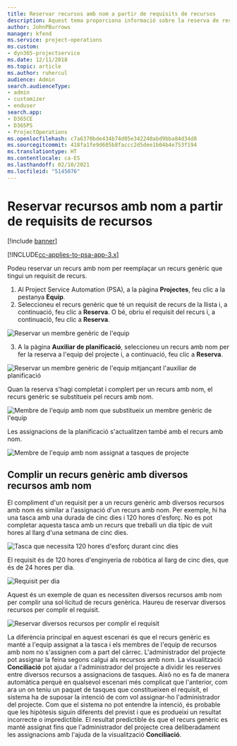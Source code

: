 ```yaml
---
title: Reservar recursos amb nom a partir de requisits de recursos
description: Aquest tema proporciona informació sobre la reserva de recursos amb nom per a un requisit de recurs genèric.
author: JohnPBurrows
manager: kfend
ms.service: project-operations
ms.custom:
- dyn365-projectservice
ms.date: 12/11/2018
ms.topic: article
ms.author: ruhercul
audience: Admin
search.audienceType:
- admin
- customizer
- enduser
search.app:
- D365CE
- D365PS
- ProjectOperations
ms.openlocfilehash: c7a6370bde434b74d05e342240abd9bba84d34d8
ms.sourcegitcommit: 418fa1fe9d605b8faccc2d5dee1b04b4e753f194
ms.translationtype: HT
ms.contentlocale: ca-ES
ms.lasthandoff: 02/10/2021
ms.locfileid: "5145076"
---
```

# <a name="book-named-resources-from-resource-requirements"></a>Reservar recursos amb nom a partir de requisits de recursos

[!include [banner](../includes/psa-now-project-operations.md)]

[!INCLUDE[cc-applies-to-psa-app-3.x](../includes/cc-applies-to-psa-app-3x.md)]

Podeu reservar un recurs amb nom per reemplaçar un recurs genèric que tingui un requisit de recurs.

1. Al Project Service Automation (PSA), a la pàgina **Projectes**, feu clic a la pestanya **Equip**.
2. Seleccioneu el recurs genèric que té un requisit de recurs de la llista i, a continuació, feu clic a **Reserva**. O bé, obriu el requisit del recurs i, a continuació, feu clic a **Reserva**.


![Reservar un membre genèric de l'equip](media/RM-how-to-14.png)


3. A la pàgina **Auxiliar de planificació**, seleccioneu un recurs amb nom per fer la reserva a l'equip del projecte i, a continuació, feu clic a **Reserva**.

![Reservar un membre genèric de l'equip mitjançant l'auxiliar de planificació](media/RM-how-to-15.png)

Quan la reserva s'hagi completat i complert per un recurs amb nom, el recurs genèric se substitueix pel recurs amb nom.

![Membre de l'equip amb nom que substitueix un membre genèric de l'equip](media/RM-how-to-16.png)

Les assignacions de la planificació s'actualitzen també amb el recurs amb nom.

![Membre de l'equip amb nom assignat a tasques de projecte](media/RM-how-to-17.png)

## <a name="fulfill-a-generic-resource-with-multiple-named-resources"></a>Complir un recurs genèric amb diversos recursos amb nom
El compliment d'un requisit per a un recurs genèric amb diversos recursos amb nom és similar a l'assignació d'un recurs amb nom. Per exemple, hi ha una tasca amb una durada de cinc dies i 120 hores d'esforç. No es pot completar aquesta tasca amb un recurs que treballi un dia típic de vuit hores al llarg d'una setmana de cinc dies. 

![Tasca que necessita 120 hores d'esforç durant cinc dies](media/RM-how-to-21.png)

El requisit és de 120 hores d'enginyeria de robòtica al llarg de cinc dies, que és de 24 hores per dia.

![Requisit per dia](media/RM-how-to-22.png)

Aquest és un exemple de quan es necessiten diversos recursos amb nom per complir una sol·licitud de recurs genèrica. Haureu de reservar diversos recursos per complir el requisit.

![Reservar diversos recursos per complir el requisit](media/RM-how-to-23.png)

La diferència principal en aquest escenari és que el recurs genèric es manté a l'equip assignat a la tasca i els membres de l'equip de recursos amb nom no s'assignen com a part del càrrec. L'administrador del projecte pot assignar la feina segons calgui als recursos amb nom. La visualització **Conciliació** pot ajudar a l'administrador del projecte a dividir les reserves entre diversos recursos a assignacions de tasques. Això no es fa de manera automàtica perquè en qualsevol escenari més complicat que l'anterior, com ara un on teniu un paquet de tasques que constitueixen el requisit, el sistema ha de suposar la intenció de com vol assignar-ho l'administrador del projecte. Com que el sistema no pot entendre la intenció, és probable que les hipòtesis siguin diferents del previst i que es produeixi un resultat incorrecte o impredictible. El resultat predictible és que el recurs genèric es manté assignat fins que l'administrador del projecte crea deliberadament les assignacions amb l'ajuda de la visualització **Conciliació**.


